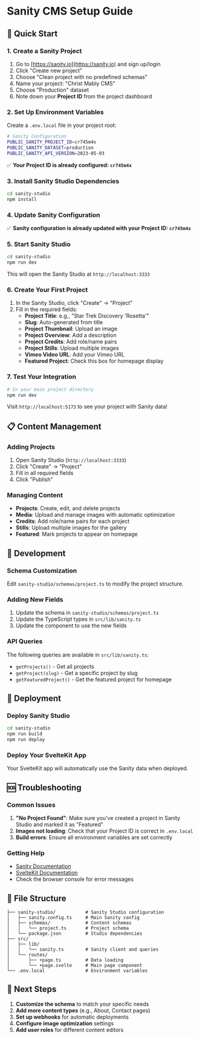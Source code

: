 # Sanity CMS Setup Guide

## 🚀 Quick Start

### 1. Create a Sanity Project

1. Go to [https://sanity.io](https://sanity.io) and sign up/login
2. Click "Create new project"
3. Choose "Clean project with no predefined schemas"
4. Name your project: "Christ Mably CMS"
5. Choose "Production" dataset
6. Note down your **Project ID** from the project dashboard

### 2. Set Up Environment Variables

Create a `.env.local` file in your project root:

```bash
# Sanity Configuration
PUBLIC_SANITY_PROJECT_ID=cr745m4x
PUBLIC_SANITY_DATASET=production
PUBLIC_SANITY_API_VERSION=2023-05-03
```

✅ **Your Project ID is already configured: `cr745m4x`**

### 3. Install Sanity Studio Dependencies

```bash
cd sanity-studio
npm install
```

### 4. Update Sanity Configuration

✅ **Sanity configuration is already updated with your Project ID: `cr745m4x`**

### 5. Start Sanity Studio

```bash
cd sanity-studio
npm run dev
```

This will open the Sanity Studio at `http://localhost:3333`

### 6. Create Your First Project

1. In the Sanity Studio, click "Create" → "Project"
2. Fill in the required fields:
   - **Project Title**: e.g., "Star Trek Discovery 'Rosetta'"
   - **Slug**: Auto-generated from title
   - **Project Thumbnail**: Upload an image
   - **Project Overview**: Add a description
   - **Project Credits**: Add role/name pairs
   - **Project Stills**: Upload multiple images
   - **Vimeo Video URL**: Add your Vimeo URL
   - **Featured Project**: Check this box for homepage display

### 7. Test Your Integration

```bash
# In your main project directory
npm run dev
```

Visit `http://localhost:5173` to see your project with Sanity data!

## 📋 Content Management

### Adding Projects

1. Open Sanity Studio (`http://localhost:3333`)
2. Click "Create" → "Project"
3. Fill in all required fields
4. Click "Publish"

### Managing Content

- **Projects**: Create, edit, and delete projects
- **Media**: Upload and manage images with automatic optimization
- **Credits**: Add role/name pairs for each project
- **Stills**: Upload multiple images for the gallery
- **Featured**: Mark projects to appear on homepage

## 🔧 Development

### Schema Customization

Edit `sanity-studio/schemas/project.ts` to modify the project structure.

### Adding New Fields

1. Update the schema in `sanity-studio/schemas/project.ts`
2. Update the TypeScript types in `src/lib/sanity.ts`
3. Update the component to use the new fields

### API Queries

The following queries are available in `src/lib/sanity.ts`:

- `getProjects()` - Get all projects
- `getProject(slug)` - Get a specific project by slug
- `getFeaturedProject()` - Get the featured project for homepage

## 🚀 Deployment

### Deploy Sanity Studio

```bash
cd sanity-studio
npm run build
npm run deploy
```

### Deploy Your SvelteKit App

Your SvelteKit app will automatically use the Sanity data when deployed.

## 🆘 Troubleshooting

### Common Issues

1. **"No Project Found"**: Make sure you've created a project in Sanity Studio and marked it as "Featured"
2. **Images not loading**: Check that your Project ID is correct in `.env.local`
3. **Build errors**: Ensure all environment variables are set correctly

### Getting Help

- [Sanity Documentation](https://www.sanity.io/docs)
- [SvelteKit Documentation](https://kit.svelte.dev/docs)
- Check the browser console for error messages

## 📁 File Structure

```
├── sanity-studio/           # Sanity Studio configuration
│   ├── sanity.config.ts     # Main Sanity config
│   ├── schemas/             # Content schemas
│   │   └── project.ts       # Project schema
│   └── package.json         # Studio dependencies
├── src/
│   ├── lib/
│   │   └── sanity.ts        # Sanity client and queries
│   └── routes/
│       ├── +page.ts         # Data loading
│       └── +page.svelte     # Main page component
└── .env.local               # Environment variables
```

## 🎯 Next Steps

1. **Customize the schema** to match your specific needs
2. **Add more content types** (e.g., About, Contact pages)
3. **Set up webhooks** for automatic deployments
4. **Configure image optimization** settings
5. **Add user roles** for different content editors
